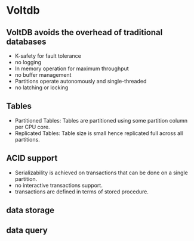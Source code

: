 # Voltdb
## VoltDB avoids the overhead of traditional databases
- K-safety for fault tolerance
- no logging
- In memory operation for maximum throughput
- no buffer management
- Partitions operate autonomously and single-threaded
- no latching or locking

## Tables
 - Partitioned Tables: 
    Tables are partitioned using some partition column per CPU core. 
 - Replicated Tables:
    Table size is small hence replicated full across all partitions.

## ACID support
  - Serializability is achieved on transactions that can be done on a single partition. 
  - no interactive transactions support.
  - transactions are defined in terms of stored procedure.

## data storage
## data query

